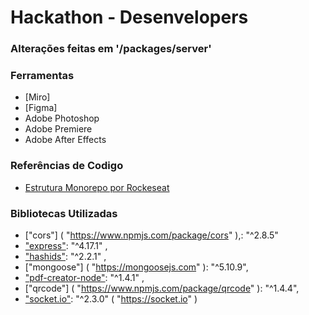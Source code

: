 # Hackathon - Desenvelopers

### Alterações feitas em '/packages/server'
 

### Ferramentas
- [Miro]
- [Figma]
- Adobe Photoshop
- Adobe Premiere
- Adobe After Effects


### Referências de Codigo
- [Estrutura Monorepo por Rockeseat](https://github.com/rocketseat-content/youtube-monorepo)

### Bibliotecas Utilizadas
- ["cors"] ( "https://www.npmjs.com/package/cors" ),: "^2.8.5"  
- ["express"]( "https://expressjs.com/pt-br/" ): "^4.17.1" ,
- ["hashids"]( "https://hashids.org" ): "^2.2.1" ,
- ["mongoose"] ( "https://mongoosejs.com" ): "^5.10.9",
- ["pdf-creator-node"]( "https://www.npmjs.com/package/pdf-creator-node ): "^1.4.1" ,
- ["qrcode"] ( "https://www.npmjs.com/package/qrcode" ): "^1.4.4",
- ["socket.io"]( "https://socket.io" ): "^2.3.0" ( "https://socket.io" )
